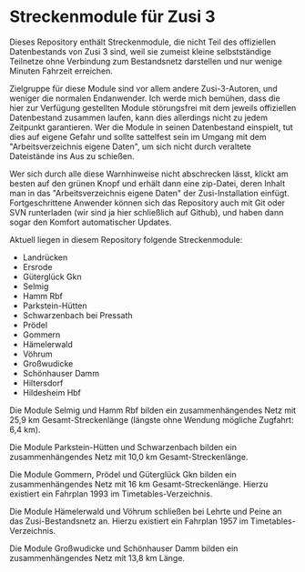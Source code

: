 ﻿# Streckenmodule für Zusi 3

Dieses Repository enthält Streckenmodule, die nicht Teil des offiziellen Datenbestands von Zusi 3 sind, weil sie zumeist kleine selbstständige Teilnetze ohne Verbindung zum Bestandsnetz darstellen und nur wenige Minuten Fahrzeit erreichen.

Zielgruppe für diese Module sind vor allem andere Zusi-3-Autoren, und weniger die normalen Endanwender.
Ich werde mich bemühen, dass die hier zur Verfügung gestellten Module störungsfrei mit dem jeweils offiziellen Datenbestand zusammen laufen, kann dies allerdings nicht zu jedem Zeitpunkt garantieren. Wer die Module in seinen Datenbestand einspielt, tut dies auf eigene Gefahr und sollte sattelfest sein im Umgang mit dem "Arbeitsverzeichnis eigene Daten", um sich nicht durch veraltete Dateistände ins Aus zu schießen.

Wer sich durch alle diese Warnhinweise nicht abschrecken lässt, klickt am besten auf den grünen Knopf und erhält dann eine zip-Datei, deren Inhalt man in das "Arbeitsverzeichnis eigene Daten" der Zusi-Installation einfügt. Fortgeschrittene Anwender können sich das Repository auch mit Git oder SVN runterladen (wir sind ja hier schließlich auf Github), und haben dann sogar den Komfort automatischer Updates.

Aktuell liegen in diesem Repository folgende Streckenmodule:

* Landrücken
* Ersrode
* Güterglück Gkn
* Selmig
* Hamm Rbf
* Parkstein-Hütten
* Schwarzenbach bei Pressath
* Prödel
* Gommern
* Hämelerwald
* Vöhrum
* Großwudicke
* Schönhauser Damm
* Hiltersdorf
* Hildesheim Hbf

Die Module Selmig und Hamm Rbf bilden ein zusammenhängendes Netz mit 25,9 km Gesamt-Streckenlänge (längste ohne Wendung mögliche Zugfahrt: 6,4 km).

Die Module Parkstein-Hütten und Schwarzenbach bilden ein zusammenhängendes Netz mit 10,0 km Gesamt-Streckenlänge.

Die Module Gommern, Prödel und Güterglück Gkn bilden ein zusammenhängendes Netz mit 16 km Gesamt-Streckenlänge. Hierzu existiert ein Fahrplan 1993 im Timetables-Verzeichnis.

Die Module Hämelerwald und Vöhrum schließen bei Lehrte und Peine an das Zusi-Bestandsnetz an. Hierzu existiert ein Fahrplan 1957 im Timetables-Verzeichnis.

Die Module Großwudicke und Schönhauser Damm bilden ein zusammenhängendes Netz mit 13,8 km Länge.

